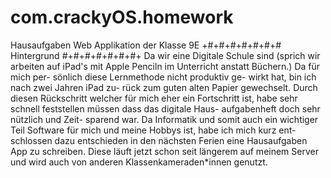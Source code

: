 # com.crackyOS.homework
Hausaufgaben Web Applikation der Klasse 9E
+#+#+#+#+#+#+# Hintergrund #+#+#+#+#+#+#+
Da wir eine Digitale Schule sind (sprich
wir arbeiten auf iPad's mit Apple Penciln im
Unterricht anstatt Büchern.) Da für mich per-
sönlich diese Lernmethode nicht produktiv ge-
wirkt hat, bin ich nach zwei Jahren iPad zu-
rück zum guten alten Papier gewechselt.
Durch diesen Rückschritt welcher für mich
eher ein Fortschritt ist, habe sehr schnell
feststellen müssen dass das digitale Haus-
aufgabenheft doch sehr nützlich und Zeit-
sparend war. Da Informatik und somit auch
ein wichtiger Teil Software für mich und
meine Hobbys ist, habe ich mich kurz ent-
schlossen dazu entschieden in den nächsten
Ferien eine Hausaufgaben App zu schreiben.
Diese läuft jetzt schon seit längerem auf
meinem Server und wird auch von anderen 
Klassenkameraden*innen genutzt.